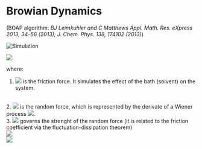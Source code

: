# Browian Dynamics 
(BOAP algorithm: *BJ Leimkuhler and C Matthews Appl. Math. Res. eXpress 2013, 34–56 (2013); J. Chem. Phys. 138, 174102 (2013)*)

![Simulation](./sim_G0.5_T1.0_N10_F1.0_dt0.005.gif)


<img src="https://render.githubusercontent.com/render/math?math=\dot{p}} = -\gamma p + \sigma \dot{w} ">

where:
<br>
1. <img src="https://render.githubusercontent.com/render/math?math=\gamma p"> is the friction force. It simulates the effect of the bath (solvent) on the system.
<br>
2. <img src="https://render.githubusercontent.com/render/math?math=\sigma\dot{w}"> is the random force, which is represented by the derivate of a Wiener process <img src="https://render.githubusercontent.com/render/math?math=w">.
<br>
3. <img src="https://render.githubusercontent.com/render/math?math=\sigma = \sqrt{2 \gamma m k_B T}"> governs the strenght of the random force (it is related to the friction coefficient via the fluctuation-dissipation theorem)
<br>
<img src="https://render.githubusercontent.com/render/math?math= dp = -\gamma p dt + \sigma d w">

<br>

<img src="https://render.githubusercontent.com/render/math?math=p\left(t + \delta t\right)} = \exp(-\gamma\delta t) p\left(t\right)} + \sqrt{1-\exp(-2\gamma\delta t)}\sqrt{m k_B T} G">

